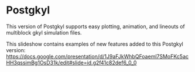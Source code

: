 # Postgkyl

This version of Postgkyl supports easy plotting, animation, and lineouts of multiblock gkyl simulation files.

This slideshow contains examples of new features added to this Postgkyl version:
https://docs.google.com/presentation/d/1J9aFJkWhbQFoaeml7SMoFKc5acHH3qssimBg1OsD31k/edit#slide=id.g2f41c82def6_0_0
